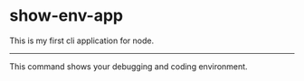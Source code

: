 # show-env-app

This is my first cli application for node.

---

This command shows your debugging and coding environment.
